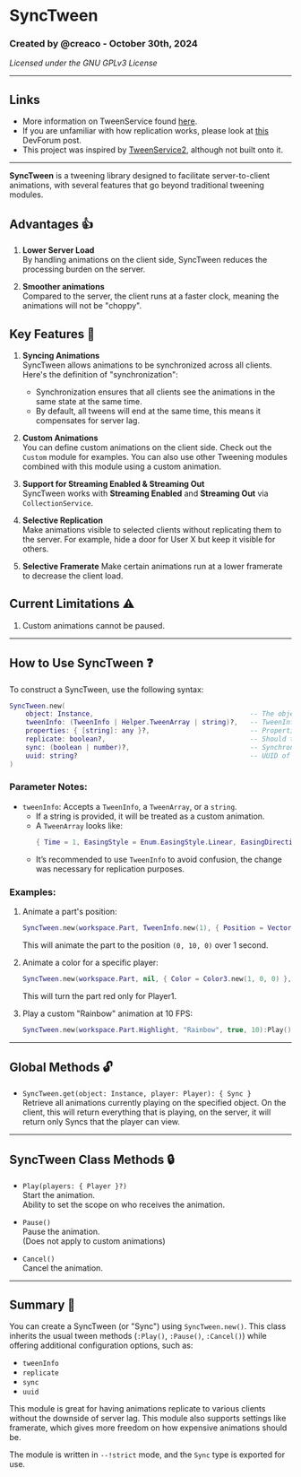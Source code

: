 # SyncTween

### Created by @creaco - October 30th, 2024  
*Licensed under the GNU GPLv3 License*

---

## Links
- More information on TweenService found [here](https://create.roblox.com/docs/reference/engine/classes/TweenService).
- If you are unfamiliar with how replication works, please look at [this](https://devforum.roblox.com/t/client-replication-101-the-guide-to-replicating-effects-to-clients) DevForum post.
- This project was inspired by [TweenService2](https://github.com/Steadyon/TweenServiceV2), although not built onto it.

---

**SyncTween** is a tweening library designed to facilitate server-to-client animations, with several features that go beyond traditional tweening modules.

## Advantages 👍
1. **Lower Server Load**  
   By handling animations on the client side, SyncTween reduces the processing burden on the server.

2. **Smoother animations**  
    Compared to the server, the client runs at a faster clock, meaning the animations will not be "choppy".
    
## Key Features 🔑
1. **Syncing Animations**  
   SyncTween allows animations to be synchronized across all clients. Here's the definition of "synchronization":
   - Synchronization ensures that all clients see the animations in the same state at the same time.
   - By default, all tweens will end at the same time, this means it compensates for server lag.

2. **Custom Animations**  
   You can define custom animations on the client side. Check out the `Custom` module for examples.
   You can also use other Tweening modules combined with this module using a custom animation.

3. **Support for Streaming Enabled & Streaming Out**  
   SyncTween works with **Streaming Enabled** and **Streaming Out** via `CollectionService`.

4. **Selective Replication**  
   Make animations visible to selected clients without replicating them to the server. For example, hide a door for User X but keep it visible for others.

5. **Selective Framerate**
   Make certain animations run at a lower framerate to decrease the client load.

## Current Limitations ⚠️
1. Custom animations cannot be paused.

---

## How to Use SyncTween ❓

To construct a SyncTween, use the following syntax:

```lua
SyncTween.new(
    object: Instance,                                       -- The object you want to animate.
    tweenInfo: (TweenInfo | Helper.TweenArray | string)?,   -- TweenInfo of the animation.
    properties: { [string]: any }?,                         -- Properties you want to animate.
    replicate: boolean?,                                    -- Should the animation be replicated?
    sync: (boolean | number)?,                              -- Synchronization of the animation.
    uuid: string?                                           -- UUID of the animation (optional).
)
```

### Parameter Notes:
- `tweenInfo`: Accepts a `TweenInfo`, a `TweenArray`, or a `string`.
  - If a string is provided, it will be treated as a custom animation.
  - A `TweenArray` looks like:  
    ```lua
    { Time = 1, EasingStyle = Enum.EasingStyle.Linear, EasingDirection = Enum.EasingDirection.InOut }
    ```
  - It’s recommended to use `TweenInfo` to avoid confusion, the change was necessary for replication purposes.

### Examples:
1. Animate a part's position:
    ```lua
    SyncTween.new(workspace.Part, TweenInfo.new(1), { Position = Vector3.new(0, 10, 0) }):Play()
    ```
    This will animate the part to the position `(0, 10, 0)` over 1 second.

2. Animate a color for a specific player:
    ```lua
    SyncTween.new(workspace.Part, nil, { Color = Color3.new(1, 0, 0) }, false):Play({Player})
    ```
    This will turn the part red only for Player1.

3. Play a custom "Rainbow" animation at 10 FPS:
    ```lua
    SyncTween.new(workspace.Part.Highlight, "Rainbow", true, 10):Play()
    ```

---

## Global Methods 🔓
- `SyncTween.get(object: Instance, player: Player): { Sync }`  
  Retrieve all animations currently playing on the specified object.
  On the client, this will return everything that is playing, on the server, it will return only Syncs that the player can view.

---

## SyncTween Class Methods 🔒
- `Play(players: { Player }?)`  
  Start the animation.  
  Ability to set the scope on who receives the animation.

- `Pause()`  
  Pause the animation.  
  (Does not apply to custom animations)

- `Cancel()`  
  Cancel the animation.

---

## Summary 💬
You can create a SyncTween (or "Sync") using `SyncTween.new()`. This class inherits the usual tween methods (`:Play()`, `:Pause()`, `:Cancel()`) while offering additional configuration options, such as:
- `tweenInfo`
- `replicate`
- `sync`
- `uuid`

This module is great for having animations replicate to various clients without the downside of server lag.
This module also supports settings like framerate, which gives more freedom on how expensive animations should be.

The module is written in `--!strict` mode, and the `Sync` type is exported for use.